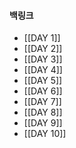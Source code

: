 
#### 백링크

- [[DAY 1]]
- [[DAY 2]]
- [[DAY 3]]
- [[DAY 4]]
- [[DAY 5]]
- [[DAY 6]]
- [[DAY 7]]
- [[DAY 8]]
- [[DAY 9]]
- [[DAY 10]]
